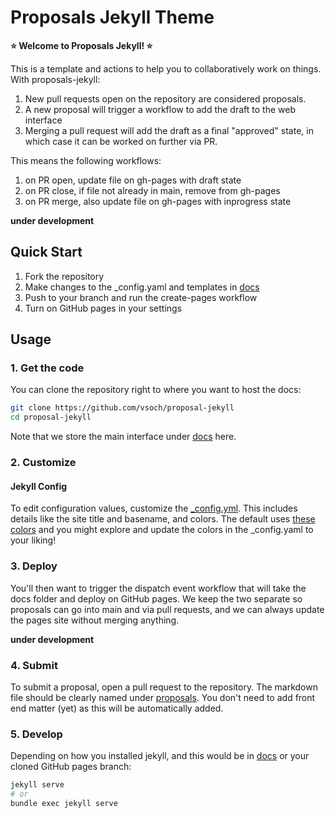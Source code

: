 # Proposals Jekyll Theme

**⭐️ Welcome to Proposals Jekyll! ⭐️**

This is a template and actions to help you to collaboratively work on things.
With proposals-jekyll:

1. New pull requests open on the repository are considered proposals.
2. A new proposal will trigger a workflow to add the draft to the web interface
3. Merging a pull request will add the draft as a final "approved" state, in which case it can be worked on further via PR.

This means the following workflows:

 1. on PR open, update file on gh-pages with draft state
 2. on PR close, if file not already in main, remove from gh-pages
 3. on PR merge, also update file on gh-pages with inprogress state

**under development**

## Quick Start

1. Fork the repository
2. Make changes to the _config.yaml and templates in [docs](docs)
3. Push to your branch and run the create-pages workflow
4. Turn on GitHub pages in your settings

## Usage

### 1. Get the code

You can clone the repository right to where you want to host the docs:

```bash
git clone https://github.com/vsoch/proposal-jekyll
cd proposal-jekyll
```

Note that we store the main interface under [docs](docs) here.

### 2. Customize

#### Jekyll Config

To edit configuration values, customize the [_config.yml](https://github.com/vsoch/proposal-jekyll/blob/main/_config.yml).
This includes details like the site title and basename, and colors. The default uses
[these colors](https://colorhunt.co/palette/001e6c0353975089c6ffaa4c) and you might explore
and update the colors in the _config.yaml to your liking!

### 3. Deploy

You'll then want to trigger the dispatch event workflow that will take the docs
folder and deploy on GitHub pages. We keep the two separate so proposals can
go into main and via pull requests, and we can always update the pages site
without merging anything.

**under development**

### 4. Submit

To submit a proposal, open a pull request to the repository. The markdown file should
be clearly named under [proposals](proposals). You don't need to add front end matter (yet)
as this will be automatically added.

### 5. Develop

Depending on how you installed jekyll, and this would be in [docs](docs) or your
cloned GitHub pages branch:

```bash
jekyll serve
# or
bundle exec jekyll serve
```

